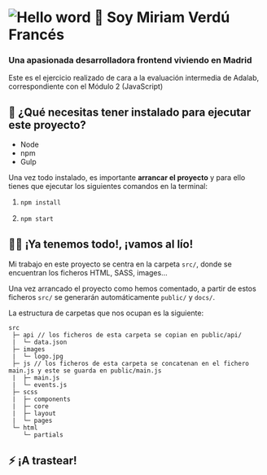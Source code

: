 # ![Hello word](./public/assets/images/hello-world.jpg) 👋 Soy Miriam Verdú Francés

### Una apasionada desarrolladora frontend viviendo en Madrid

Este es el ejercicio realizado de cara a la evaluación intermedia de Adalab, correspondiente con el Módulo 2 (JavaScript)

## 📄 ¿Qué necesitas tener instalado para ejecutar este proyecto?

- Node
- npm
- Gulp

Una vez todo instalado, es importante **arrancar el proyecto** y para ello tienes que ejecutar los siguientes comandos en la terminal:

1. ```bash
   npm install
   ```
2. ```bash
   npm start
   ```

## 👨‍💻 ¡Ya tenemos todo!, ¡vamos al lío!

Mi trabajo en este proyecto se centra en la carpeta `src/`, donde se encuentran los ficheros HTML, SASS, images...

Una vez arrancado el proyecto como hemos comentado, a partir de estos ficheros `src/` se generarán automáticamente `public/` y `docs/`.

La estructura de carpetas que nos ocupan es la siguiente:

```
src
 ├─ api // los ficheros de esta carpeta se copian en public/api/
 |  └─ data.json
 ├─ images
 |  └─ logo.jpg
 ├─ js // los ficheros de esta carpeta se concatenan en el fichero main.js y este se guarda en public/main.js
 |  ├─ main.js
 |  └─ events.js
 ├─ scss
 |  ├─ components
 |  ├─ core
 |  ├─ layout
 |  └─ pages
 └─ html
    └─ partials
```

## ⚡ ¡A trastear!
